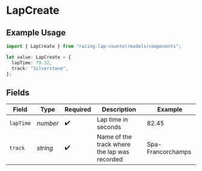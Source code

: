 # LapCreate

## Example Usage

```typescript
import { LapCreate } from "racing-lap-counter/models/components";

let value: LapCreate = {
  lapTime: 79.32,
  track: "Silverstone",
};
```

## Fields

| Field                                        | Type                                         | Required                                     | Description                                  | Example                                      |
| -------------------------------------------- | -------------------------------------------- | -------------------------------------------- | -------------------------------------------- | -------------------------------------------- |
| `lapTime`                                    | *number*                                     | :heavy_check_mark:                           | Lap time in seconds                          | 82.45                                        |
| `track`                                      | *string*                                     | :heavy_check_mark:                           | Name of the track where the lap was recorded | Spa-Francorchamps                            |